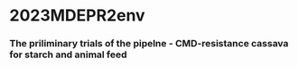 # 2023MDEPR2env
### The priliminary trials of the pipelne - CMD-resistance cassava for starch and animal feed
